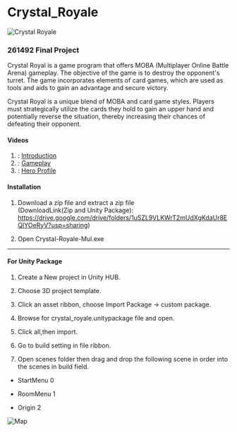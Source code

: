 # Crystal_Royale

![Crystal Royale](https://lh3.googleusercontent.com/pw/AIL4fc99Q_mWMj2QG6nPwXpDOQCeRRv9b4RlVVfJTOy1-QQZ7P7XugXweuG2u1DvBZev4uw3STkGUfBoiTp7JG2hqWNLCh2q-zE1by6elWtHetDX_PHhqp3nagLMu0OWHsFKPJO0VTlWPHKH969eUwEPckD4uVxn-qyFJFJL05oZqmdL3u9mjP0JZp1JndlJoXv_QZ1kucKTR6U1AjqJRjjRNr01uVYmgb_LN0Bw6xUHYSRmtD8tZxZRqXDcDyROpjd5V8x1_I1fjiLOD7q6iZpFqdkIUNpqBqnQShtwNjXJkCMlGE2SnMJUEj2CCNzbozGe1Sqs4WM8m9BEa-LKwehzI58_Psbm1rK1MIN2pjQ100EkNFdyaClN6B5RUEOEKwEganvWjn6C-cL9IVNE0oF9N4ga7qK-7MmIAv-vKJc8AvFqyaF8o8mBzlamocJKYIMzBrlQnjWF-d-AvzbpiS1fvLBZzucG63a8MTU2hNU5OAPuVQxl5DE87Rbxebw3OGc9Da3vp7NyKqAO8chfSzcTMIkdn79DKi8umhnsuh55FxlO7pSRxKtXKmJSvoG0HtQFjZyzb9GAOsktYnUEcjKk4_g4ucq-p0lGJxMfBvi51vX23MHDM0IhzXpcjzcBZkLP-5I0QpXjSvjdxu5AlLvlWtlieTLP_2v2dCqEjSzoSb6ULKQ2QkhqfgV6yTVa7HMDRDvZ3XqVGg50IcVUNcIlXhPK_iQds594uDINBAgnMGAZSseMf5MKGEGU1QgUdWwcQdg2mo8rxVNZxt1DdbEe53Ql8lOvIVwL4BSV9FFXxl2pH7a7L8S3i38X8BC5xUisrE3Ro_X2_mAcQ2vCMoWwpKX998HnuRWUGIVwEr5lMUpIxnHBLfXUDLaFvpml7Q9nGyc-AYYNW9-Ic_OksL3JGA=w1536-h858-s-no?authuser=0)

### 261492 Final Project
Crystal Royal is a game program that offers MOBA (Multiplayer Online Battle Arena) gameplay. The objective of the game is to destroy the opponent's turret. The game incorporates elements of card games, which are used as tools and aids to gain an advantage and secure victory.

Crystal Royal is a unique blend of MOBA and card game styles. Players must strategically utilize the cards they hold to gain an upper hand and potentially reverse the situation, thereby increasing their chances of defeating their opponent.
#### Videos

1. : [Introduction](https://www.youtube.com/watch?v=4zJT-O5qGoU)
2. : [Gameplay](https://www.youtube.com/watch?v=jwV8d-m4nKE)
3. : [Hero Profile](https://www.youtube.com/watch?v=Pb_jGFIZtQo)

#### Installation

1. Download a zip file and extract a zip file </br>(DownloadLink(Zip and Unity Package): https://drive.google.com/drive/folders/1uSZL9VLKWrT2mUdXgKdaUr8EQlYOeRyV?usp=sharing)

2. Open Crystal-Royale-Mul.exe

  

***

  

#### For Unity Package

1. Create a New project in Unity HUB.

2. Choose 3D project template.

3. Click an asset ribbon, choose Import Package -> custom package.

4. Browse for crystal_royale.unitypackage file and open.

5. Click all,then import.

6. Go to build setting in file ribbon.

7. Open scenes folder then drag and drop the following scene in order into the scenes in build field.

* StartMenu 0

* RoomMenu 1

* Origin 2


![Map](https://lh3.googleusercontent.com/pw/AIL4fc-USDxRtBHGJVnXA0BTBOddeWnq8ozcmvsJsrVlTT0t8xMK9otyE0PlKN7Q73QpxIkvQwK99hC4A6ph7Xe1uGOTOndB8sO3J00btDvjhQiFn4frqe9ie1KDmm2bDPkV6VIMSar6c5AGOuXgbWy8UHhH=w1000-h563-s-no?authuser=0)
  


